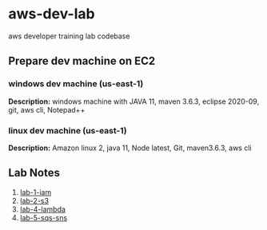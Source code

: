 # aws-dev-lab
aws developer training lab codebase

## Prepare dev machine on EC2

### windows dev machine (us-east-1)
**Description:** windows machine with JAVA 11, maven 3.6.3, eclipse 2020-09, git, aws cli, Notepad++

### linux dev machine (us-east-1)
**Description:** Amazon linux 2, java 11, Node latest, Git, maven3.6.3, aws cli

## Lab Notes
1. [lab-1-iam](https://github.com/techiearchive/aws-dev-lab/blob/master/lab-1-readysetgo/docs/Notes.md)
2. [lab-2-s3](https://github.com/techiearchive/aws-dev-lab/blob/master/lab-2-s3/docs/Notes.md)
3. [lab-4-lambda](https://github.com/techiearchive/aws-dev-lab/blob/master/lab-4-lambda/docs/Notes.md)
4. [lab-5-sqs-sns](https://github.com/techiearchive/aws-dev-lab/blob/master/lab-5-sqs-sns/docs/Notes.md)
